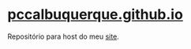 <h1> <a href="https://pccalbuquerque.github.io">pccalbuquerque.github.io</a> </h1>
<p> Repositório para host do meu <a href="https://pccalbuquerque.github.io">site</a>. </p>
